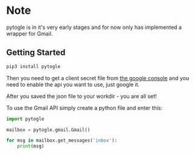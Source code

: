 # Note

pytogle is in it's very early stages and for now only has implemented a wrapper for Gmail.

## Getting Started

``` bash
pip3 install pytogle
```

Then you need to get a client secret file from [the google console](https://console.developers.google.com/) and you need to enable the api you want to use, just google it.

After you saved the json file to your workdir - you are all set!

To use the Gmail API simply create a python file and enter this:

``` python
import pytogle

mailbox = pytogle.gmail.Gmail()

for msg in mailbox.get_messages('inbox'):
    print(msg)
```
